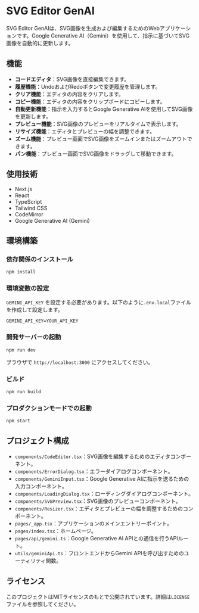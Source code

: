 # SVG Editor GenAI

SVG Editor GenAIは、SVG画像を生成および編集するためのWebアプリケーションです。Google Generative AI（Gemini）を使用して、指示に基づいてSVG画像を自動的に更新します。

## 機能

- **コードエディタ**：SVG画像を直接編集できます。
- **履歴機能**：UndoおよびRedoボタンで変更履歴を管理します。
- **クリア機能**：エディタの内容をクリアします。
- **コピー機能**：エディタの内容をクリップボードにコピーします。
- **自動更新機能**：指示を入力するとGoogle Generative AIを使用してSVG画像を更新します。
- **プレビュー機能**：SVG画像のプレビューをリアルタイムで表示します。
- **リサイズ機能**：エディタとプレビューの幅を調整できます。
- **ズーム機能**：プレビュー画面でSVG画像をズームインまたはズームアウトできます。
- **パン機能**：プレビュー画面でSVG画像をドラッグして移動できます。

## 使用技術

- Next.js
- React
- TypeScript
- Tailwind CSS
- CodeMirror
- Google Generative AI (Gemini)

## 環境構築

### 依存関係のインストール

```bash
npm install
```

### 環境変数の設定

`GEMINI_API_KEY` を設定する必要があります。以下のように`.env.local`ファイルを作成して設定します。

```plaintext
GEMINI_API_KEY=YOUR_API_KEY
```

### 開発サーバーの起動

```bash
npm run dev
```

ブラウザで `http://localhost:3000` にアクセスしてください。

### ビルド

```bash
npm run build
```

### プロダクションモードでの起動

```bash
npm start
```

## プロジェクト構成

- `components/CodeEditor.tsx`：SVG画像を編集するためのエディタコンポーネント。
- `components/ErrorDialog.tsx`：エラーダイアログコンポーネント。
- `components/GeminiInput.tsx`：Google Generative AIに指示を送るための入力コンポーネント。
- `components/LoadingDialog.tsx`：ローディングダイアログコンポーネント。
- `components/SVGPreview.tsx`：SVG画像のプレビューコンポーネント。
- `components/Resizer.tsx`：エディタとプレビューの幅を調整するためのコンポーネント。
- `pages/_app.tsx`：アプリケーションのメインエントリーポイント。
- `pages/index.tsx`：ホームページ。
- `pages/api/gemini.ts`：Google Generative AI APIとの通信を行うAPIルート。
- `utils/geminiApi.ts`：フロントエンドからGemini APIを呼び出すためのユーティリティ関数。

## ライセンス

このプロジェクトはMITライセンスのもとで公開されています。詳細は`LICENSE`ファイルを参照してください。
